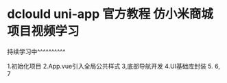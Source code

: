 # dclould uni-app 官方教程 仿小米商城项目视频学习  

持续学习中^^^^^^^^^^

1.初始化项目
2.App.vue引入全局公共样式
3,底部导航开发
4.UI基础库封装
5.
6,
7